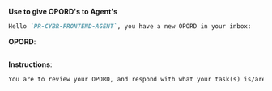 **Use to give OPORD's to Agent's**

```markdown
Hello `PR-CYBR-FRONTEND-AGENT`, you have a new OPORD in your inbox:
```

**OPORD**: 

```markdown

```

**Instructions**:

```markdown
You are to review your OPORD, and respond with what your task(s) is/are, and how you plan to accomplish your task(s). 
```